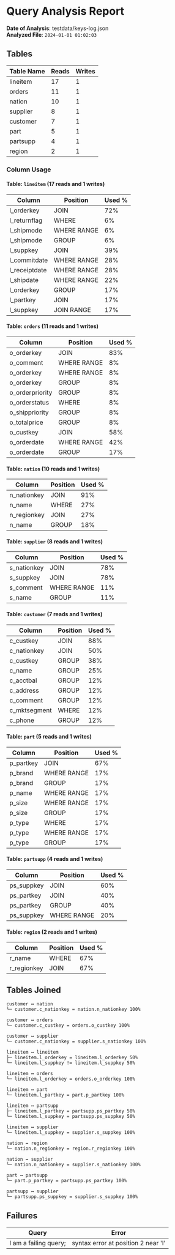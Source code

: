 # Query Analysis Report

**Date of Analysis**: testdata/keys-log.json  
**Analyzed File**: `2024-01-01 01:02:03`

## Tables
|Table Name|Reads|Writes|
|---|---|---|
|lineitem|17|1|
|orders|11|1|
|nation|10|1|
|supplier|8|1|
|customer|7|1|
|part|5|1|
|partsupp|4|1|
|region|2|1|

### Column Usage
#### Table: `lineitem` (17 reads and 1 writes)
|Column|Position|Used %|
|---|---|---|
|l_orderkey|JOIN|72%|
|l_returnflag|WHERE|6%|
|l_shipmode|WHERE RANGE|6%|
|l_shipmode|GROUP|6%|
|l_suppkey|JOIN|39%|
|l_commitdate|WHERE RANGE|28%|
|l_receiptdate|WHERE RANGE|28%|
|l_shipdate|WHERE RANGE|22%|
|l_orderkey|GROUP|17%|
|l_partkey|JOIN|17%|
|l_suppkey|JOIN RANGE|17%|

#### Table: `orders` (11 reads and 1 writes)
|Column|Position|Used %|
|---|---|---|
|o_orderkey|JOIN|83%|
|o_comment|WHERE RANGE|8%|
|o_orderkey|WHERE RANGE|8%|
|o_orderkey|GROUP|8%|
|o_orderpriority|GROUP|8%|
|o_orderstatus|WHERE|8%|
|o_shippriority|GROUP|8%|
|o_totalprice|GROUP|8%|
|o_custkey|JOIN|58%|
|o_orderdate|WHERE RANGE|42%|
|o_orderdate|GROUP|17%|

#### Table: `nation` (10 reads and 1 writes)
|Column|Position|Used %|
|---|---|---|
|n_nationkey|JOIN|91%|
|n_name|WHERE|27%|
|n_regionkey|JOIN|27%|
|n_name|GROUP|18%|

#### Table: `supplier` (8 reads and 1 writes)
|Column|Position|Used %|
|---|---|---|
|s_nationkey|JOIN|78%|
|s_suppkey|JOIN|78%|
|s_comment|WHERE RANGE|11%|
|s_name|GROUP|11%|

#### Table: `customer` (7 reads and 1 writes)
|Column|Position|Used %|
|---|---|---|
|c_custkey|JOIN|88%|
|c_nationkey|JOIN|50%|
|c_custkey|GROUP|38%|
|c_name|GROUP|25%|
|c_acctbal|GROUP|12%|
|c_address|GROUP|12%|
|c_comment|GROUP|12%|
|c_mktsegment|WHERE|12%|
|c_phone|GROUP|12%|

#### Table: `part` (5 reads and 1 writes)
|Column|Position|Used %|
|---|---|---|
|p_partkey|JOIN|67%|
|p_brand|WHERE RANGE|17%|
|p_brand|GROUP|17%|
|p_name|WHERE RANGE|17%|
|p_size|WHERE RANGE|17%|
|p_size|GROUP|17%|
|p_type|WHERE|17%|
|p_type|WHERE RANGE|17%|
|p_type|GROUP|17%|

#### Table: `partsupp` (4 reads and 1 writes)
|Column|Position|Used %|
|---|---|---|
|ps_suppkey|JOIN|60%|
|ps_partkey|JOIN|40%|
|ps_partkey|GROUP|40%|
|ps_suppkey|WHERE RANGE|20%|

#### Table: `region` (2 reads and 1 writes)
|Column|Position|Used %|
|---|---|---|
|r_name|WHERE|67%|
|r_regionkey|JOIN|67%|

## Tables Joined
```
customer ↔ nation
└─ customer.c_nationkey = nation.n_nationkey 100%
```

```
customer ↔ orders
└─ customer.c_custkey = orders.o_custkey 100%
```

```
customer ↔ supplier
└─ customer.c_nationkey = supplier.s_nationkey 100%
```

```
lineitem ↔ lineitem
├─ lineitem.l_orderkey = lineitem.l_orderkey 50%
└─ lineitem.l_suppkey != lineitem.l_suppkey 50%
```

```
lineitem ↔ orders
└─ lineitem.l_orderkey = orders.o_orderkey 100%
```

```
lineitem ↔ part
└─ lineitem.l_partkey = part.p_partkey 100%
```

```
lineitem ↔ partsupp
├─ lineitem.l_partkey = partsupp.ps_partkey 50%
└─ lineitem.l_suppkey = partsupp.ps_suppkey 50%
```

```
lineitem ↔ supplier
└─ lineitem.l_suppkey = supplier.s_suppkey 100%
```

```
nation ↔ region
└─ nation.n_regionkey = region.r_regionkey 100%
```

```
nation ↔ supplier
└─ nation.n_nationkey = supplier.s_nationkey 100%
```

```
part ↔ partsupp
└─ part.p_partkey = partsupp.ps_partkey 100%
```

```
partsupp ↔ supplier
└─ partsupp.ps_suppkey = supplier.s_suppkey 100%
```

## Failures
|Query|Error|
|---|---|
|I am a failing query;|syntax error at position 2 near 'I'|


